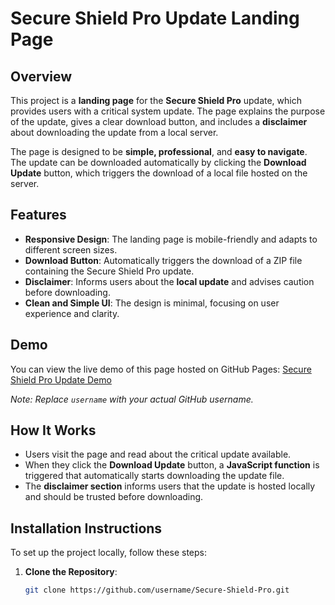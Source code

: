 # Secure Shield Pro Update Landing Page

## Overview
This project is a **landing page** for the **Secure Shield Pro** update, which provides users with a critical system update. The page explains the purpose of the update, gives a clear download button, and includes a **disclaimer** about downloading the update from a local server.

The page is designed to be **simple, professional**, and **easy to navigate**. The update can be downloaded automatically by clicking the **Download Update** button, which triggers the download of a local file hosted on the server.

## Features
- **Responsive Design**: The landing page is mobile-friendly and adapts to different screen sizes.
- **Download Button**: Automatically triggers the download of a ZIP file containing the Secure Shield Pro update.
- **Disclaimer**: Informs users about the **local update** and advises caution before downloading.
- **Clean and Simple UI**: The design is minimal, focusing on user experience and clarity.

## Demo
You can view the live demo of this page hosted on GitHub Pages:
[Secure Shield Pro Update Demo](https://username.github.io/Secure-Shield-Pro/)

*Note: Replace `username` with your actual GitHub username.*

## How It Works
- Users visit the page and read about the critical update available.
- When they click the **Download Update** button, a **JavaScript function** is triggered that automatically starts downloading the update file.
- The **disclaimer section** informs users that the update is hosted locally and should be trusted before downloading.

## Installation Instructions
To set up the project locally, follow these steps:

1. **Clone the Repository**:
   ```bash
   git clone https://github.com/username/Secure-Shield-Pro.git

